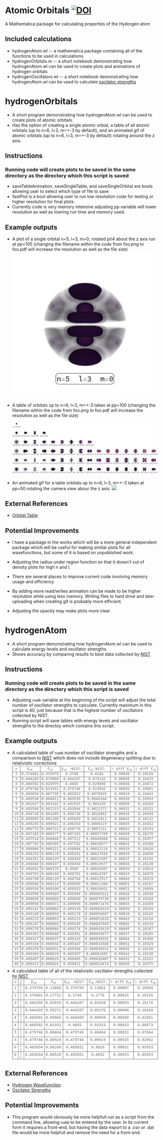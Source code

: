# Atomic Orbitals [![DOI](https://zenodo.org/badge/241291101.svg)](https://zenodo.org/badge/latestdoi/241291101)
A Mathematica package for calculating properties of the Hydorgen atom
## Included calculations
* hydrogenAtom.wl -- a mathematica package containing all of the functions to be used in calculations
* hydrogenOrbitals.m -- a short notebook demonstrating how hydrogenAtom.wl can be used to create plots and animations of hydrogen orbitals
* hydrogenOscillators.wl -- a short notebook demonstrating how hydrogenAtom.wl can be used to calculate [oscilator strengths](https://physics.nist.gov/cgi-bin/ASD/lines1.pl?spectra=H&limits_type=0&low_w=&upp_w=&unit=1&de=0&format=0&line_out=0&en_unit=1&output=0&bibrefs=1&page_size=15&order_out=0&max_low_enrg=0&show_av=2&max_upp_enrg=&tsb_value=0&min_str=&A_out=0&f_out=on&intens_out=on&max_str=&allowed_out=1&forbid_out=1&min_accur=&min_intens=&conf_out=on&term_out=on&enrg_out=on&J_out=on&submit=Retrieve+Data)

# hydrogenOrbitals
* A short program demonstrating how hydrogenAtom.wl can be used to create plots of atomic orbitals.
* Has the option of creating a single atomic orbial, a table of all atomic orbitals (up to n=6, l=3, m=+-3 by default), and an animated gif of atomic orbitals (up to n=6, l=3, m=+-3 by default) rotating around the z axis.

## Instructions
### Running code will create plots to be saved in the same directory as the directory which this script is saved
* saveTableAnimation, saveSingleTable, and saveSingleOrbital are bools allowing user to select which type of file to save
* fastPlot is a bool allowing user to run low resolution code for testing or higher resolution for final plots.
* Currently code is very memory intensive adjusting pp variable will lower resolution as well as lowring run time and memory used.

## Example outputs
* A plot of a single orbital n=5, l=3, m=0, rotated pi/4 about the z axis run at pp=100 (changing the filename within the code from foo.png to foo.pdf will increase the resolution as well as the file size)
![](atomicOrb_n5_l3_m0_v0.785398.png)

* A table of orbitals up to n=6, l=3, m=+-3 taken at pp=100  (changing the filename within the code from foo.png to foo.pdf will increase the resolution as well as the file size)
![](orbitalTable_0.785398.png)

* An animated gif for a table orbitals up to n=6, l=3, m=+-3 taken at pp=50 rotating the camera view abour the z axis.
![](orbitalTableAnimation.gif)

## External References
* [Orbital Table](https://en.wikipedia.org/wiki/Atomic_orbital#Orbitals_table)

## Potential Improvements
* I have a package in the works which will be a more general independent package which will be useful for making similar plots for all wavefunctions, but some of it is based on unpublished work.
* Adjusting the radius under region function so that it doesn't cut of density plots for high n and l.

* There are several places to improve current code involving memory usage and efficiency
- By adding more read/writes animation can be made to be higher resolution while using less memory. Writing files to hard drive and later uploading when creating gif is probably more efficient.

* Adjusting the opacity may make plots more clear.

# hydrogenAtom
* A short program demonstrating how hydrogenAtom.wl can be used to calculate energy levels and oscillator strengths
* Shows accuracy by comparing results to best data collected by [NIST](https://physics.nist.gov/cgi-bin/ASD/lines1.pl?spectra=H&limits_type=0&low_w=&upp_w=&unit=1&de=0&format=0&line_out=0&en_unit=1&output=0&bibrefs=1&page_size=15&order_out=0&max_low_enrg=0&show_av=2&max_upp_enrg=&tsb_value=0&min_str=&A_out=0&f_out=on&intens_out=on&max_str=&allowed_out=1&forbid_out=1&min_accur=&min_intens=&conf_out=on&term_out=on&enrg_out=on&J_out=on&submit=Retrieve+Data)

## Instructions
### Running code will create plots to be saved in the same directory as the directory which this script is saved
* Adjusting `numb` variable at the beginning of the script will adjust the total number of oscillator strengths to calculate. Currently maximum in this script is 40, just because that is the highest number of oscillators collected by NIST.
* Running script will save tables with energy levels and oscillator strengths to the directoy which contains this script.

## Example outputs
* A calculated table of `numb` number of oscillator strengths and a comparison to [NIST](https://physics.nist.gov/cgi-bin/ASD/lines1.pl?spectra=H&limits_type=0&low_w=&upp_w=&unit=1&de=0&format=0&line_out=0&en_unit=1&output=0&bibrefs=1&page_size=15&order_out=0&max_low_enrg=0&show_av=2&max_upp_enrg=&tsb_value=0&min_str=&A_out=0&f_out=on&intens_out=on&max_str=&allowed_out=1&forbid_out=1&min_accur=&min_intens=&conf_out=on&term_out=on&enrg_out=on&J_out=on&submit=Retrieve+Data) which does not include degeneracy splitting due to relativistic corrections
![](gridNR.png)
* A calculated table of all of the relativistic oscillator strengths collected by [NIST](https://physics.nist.gov/cgi-bin/ASD/lines1.pl?spectra=H&limits_type=0&low_w=&upp_w=&unit=1&de=0&format=0&line_out=0&en_unit=1&output=0&bibrefs=1&page_size=15&order_out=0&max_low_enrg=0&show_av=2&max_upp_enrg=&tsb_value=0&min_str=&A_out=0&f_out=on&intens_out=on&max_str=&allowed_out=1&forbid_out=1&min_accur=&min_intens=&conf_out=on&term_out=on&enrg_out=on&J_out=on&submit=Retrieve+Data)
 ![](grid.png)
 
## External References
* [Hydrogen Wavefunction](https://arxiv.org/pdf/physics/9812032.pdf)
* [Oscilator Strengths](https://zenodo.org/record/1232309/files/article.pdf)
 
## Potential Improvements
* This program would obviously be more helpfull run as a script from the command line, allowing `numb` to be entered by the user. In its current form it requires a front-end, but having the data export to a .csv or .dat file would be more helpfull and remove the need for a front-end.

